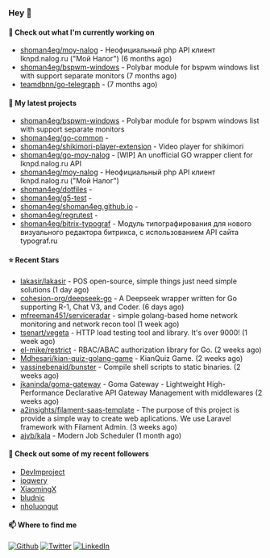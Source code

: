### Hey 👋

#### 👷 Check out what I'm currently working on

- [shoman4eg/moy-nalog](https://github.com/shoman4eg/moy-nalog) - Неофициальный php API клиент lknpd.nalog.ru (&#34;Мой Налог&#34;)  (6 months ago)
- [shoman4eg/bspwm-windows](https://github.com/shoman4eg/bspwm-windows) - Polybar module for bspwm windows list with support separate monitors (7 months ago)
- [teamdbnn/go-telegraph](https://github.com/teamdbnn/go-telegraph) -  (7 months ago)

#### 🌱 My latest projects

- [shoman4eg/bspwm-windows](https://github.com/shoman4eg/bspwm-windows) - Polybar module for bspwm windows list with support separate monitors
- [shoman4eg/go-common](https://github.com/shoman4eg/go-common) - 
- [shoman4eg/shikimori-player-extension](https://github.com/shoman4eg/shikimori-player-extension) - Video player for shikimori
- [shoman4eg/go-moy-nalog](https://github.com/shoman4eg/go-moy-nalog) - [WIP] An unofficial GO wrapper client for lknpd.nalog.ru API 
- [shoman4eg/moy-nalog](https://github.com/shoman4eg/moy-nalog) - Неофициальный php API клиент lknpd.nalog.ru (&#34;Мой Налог&#34;) 
- [shoman4eg/dotfiles](https://github.com/shoman4eg/dotfiles) - 
- [shoman4eg/g5-test](https://github.com/shoman4eg/g5-test) - 
- [shoman4eg/shoman4eg.github.io](https://github.com/shoman4eg/shoman4eg.github.io) - 
- [shoman4eg/regrutest](https://github.com/shoman4eg/regrutest) - 
- [shoman4eg/bitrix-typograf](https://github.com/shoman4eg/bitrix-typograf) - Модуль типографирования для нового визуального редактора битрикса, с использованием API сайта typograf.ru

#### ⭐ Recent Stars

- [lakasir/lakasir](https://github.com/lakasir/lakasir) - POS open-source, simple things just need simple solutions (1 day ago)
- [cohesion-org/deepseek-go](https://github.com/cohesion-org/deepseek-go) - A Deepseek wrapper written for Go supporting R-1, Chat V3, and Coder. (6 days ago)
- [mfreeman451/serviceradar](https://github.com/mfreeman451/serviceradar) - simple golang-based home network monitoring and network recon tool (1 week ago)
- [tsenart/vegeta](https://github.com/tsenart/vegeta) - HTTP load testing tool and library. It&#39;s over 9000! (1 week ago)
- [el-mike/restrict](https://github.com/el-mike/restrict) - RBAC/ABAC authorization library for Go. (2 weeks ago)
- [Mdhesari/kian-quiz-golang-game](https://github.com/Mdhesari/kian-quiz-golang-game) - KianQuiz Game. (2 weeks ago)
- [yassinebenaid/bunster](https://github.com/yassinebenaid/bunster) - Compile shell scripts to static binaries. (2 weeks ago)
- [jkaninda/goma-gateway](https://github.com/jkaninda/goma-gateway) - Goma Gateway - Lightweight High-Performance Declarative API Gateway Management with middlewares (2 weeks ago)
- [a2insights/filament-saas-template](https://github.com/a2insights/filament-saas-template) - The purpose of this project is provide a simple way to create web aplications. We use Laravel framework with Filament Admin. (3 weeks ago)
- [ajvb/kala](https://github.com/ajvb/kala) - Modern Job Scheduler (1 month ago)

#### 👯 Check out some of my recent followers

- [DevImproject](https://github.com/DevImproject)
- [ipqwery](https://github.com/ipqwery)
- [XiaomingX](https://github.com/XiaomingX)
- [bludnic](https://github.com/bludnic)
- [nholuongut](https://github.com/nholuongut)


#### 📫 Where to find me
<p>
<a href="https://github.com/shoman4eg" target="_blank"><img alt="Github" src="https://img.shields.io/badge/GitHub-%2312100E.svg?&style=for-the-badge&logo=Github&logoColor=white" /></a>
<a href="https://twitter.com/shoman4eg" target="_blank"><img alt="Twitter" src="https://img.shields.io/badge/twitter-%231DA1F2.svg?&style=for-the-badge&logo=twitter&logoColor=white" /></a>
<a href="https://www.linkedin.com/in/artemdubinin/" target="_blank"><img alt="LinkedIn" src="https://img.shields.io/badge/linkedin-%230077B5.svg?&style=for-the-badge&logo=linkedin&logoColor=white" /></a>
</p>
